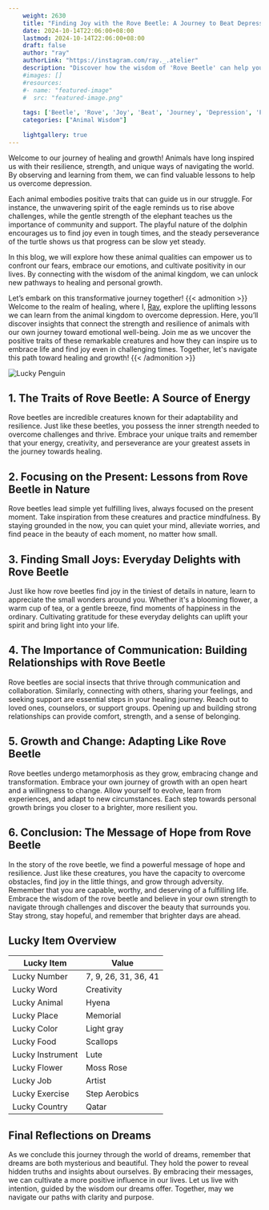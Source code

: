 ```yaml
---
    weight: 2630
    title: "Finding Joy with the Rove Beetle: A Journey to Beat Depression"  # Assuming 'title' column exists
    date: 2024-10-14T22:06:00+08:00
    lastmod: 2024-10-14T22:06:00+08:00
    draft: false
    author: "ray"
    authorLink: "https://instagram.com/ray._.atelier"
    description: "Discover how the wisdom of 'Rove Beetle' can help you overcome depression and find joy in your life journey."
    #images: []
    #resources:
    #- name: "featured-image"
    #  src: "featured-image.png"
    
    tags: ['Beetle', 'Rove', 'Joy', 'Beat', 'Journey', 'Depression', 'Finding']
    categories: ["Animal Wisdom"]
    
    lightgallery: true
---
```

    
Welcome to our journey of healing and growth! Animals have long inspired us with their resilience, strength, and unique ways of navigating the world. By observing and learning from them, we can find valuable lessons to help us overcome depression.

Each animal embodies positive traits that can guide us in our struggle. For instance, the unwavering spirit of the eagle reminds us to rise above challenges, while the gentle strength of the elephant teaches us the importance of community and support. The playful nature of the dolphin encourages us to find joy even in tough times, and the steady perseverance of the turtle shows us that progress can be slow yet steady.

In this blog, we will explore how these animal qualities can empower us to confront our fears, embrace our emotions, and cultivate positivity in our lives. By connecting with the wisdom of the animal kingdom, we can unlock new pathways to healing and personal growth.

Let’s embark on this transformative journey together!
{{< admonition >}}
Welcome to the realm of healing, where I, [Ray](https://instagram.com/ray._.atelier), explore the uplifting lessons we can learn from the animal kingdom to overcome depression. Here, you’ll discover insights that connect the strength and resilience of animals with our own journey toward emotional well-being. Join me as we uncover the positive traits of these remarkable creatures and how they can inspire us to embrace life and find joy even in challenging times. Together, let's navigate this path toward healing and growth!
{{< /admonition >}}

![Lucky Penguin](https://cdn.pixabay.com/photo/2024/09/07/02/34/penguins-9028827_1280.jpg "Lucky Penguin")

## 1. The Traits of Rove Beetle: A Source of Energy
Rove beetles are incredible creatures known for their adaptability and resilience. Just like these beetles, you possess the inner strength needed to overcome challenges and thrive. Embrace your unique traits and remember that your energy, creativity, and perseverance are your greatest assets in the journey towards healing.

## 2. Focusing on the Present: Lessons from Rove Beetle in Nature
Rove beetles lead simple yet fulfilling lives, always focused on the present moment. Take inspiration from these creatures and practice mindfulness. By staying grounded in the now, you can quiet your mind, alleviate worries, and find peace in the beauty of each moment, no matter how small.

## 3. Finding Small Joys: Everyday Delights with Rove Beetle
Just like how rove beetles find joy in the tiniest of details in nature, learn to appreciate the small wonders around you. Whether it's a blooming flower, a warm cup of tea, or a gentle breeze, find moments of happiness in the ordinary. Cultivating gratitude for these everyday delights can uplift your spirit and bring light into your life.

## 4. The Importance of Communication: Building Relationships with Rove Beetle
Rove beetles are social insects that thrive through communication and collaboration. Similarly, connecting with others, sharing your feelings, and seeking support are essential steps in your healing journey. Reach out to loved ones, counselors, or support groups. Opening up and building strong relationships can provide comfort, strength, and a sense of belonging.

## 5. Growth and Change: Adapting Like Rove Beetle
Rove beetles undergo metamorphosis as they grow, embracing change and transformation. Embrace your own journey of growth with an open heart and a willingness to change. Allow yourself to evolve, learn from experiences, and adapt to new circumstances. Each step towards personal growth brings you closer to a brighter, more resilient you.

## 6. Conclusion: The Message of Hope from Rove Beetle
In the story of the rove beetle, we find a powerful message of hope and resilience. Just like these creatures, you have the capacity to overcome obstacles, find joy in the little things, and grow through adversity. Remember that you are capable, worthy, and deserving of a fulfilling life. Embrace the wisdom of the rove beetle and believe in your own strength to navigate through challenges and discover the beauty that surrounds you. Stay strong, stay hopeful, and remember that brighter days are ahead.


## Lucky Item Overview
| Lucky Item          | Value              |
|---------------|--------------------|
| Lucky Number        | 7, 9, 26, 31, 36, 41  |
| Lucky Word          | Creativity |
| Lucky Animal        | Hyena |
| Lucky Place         | Memorial     |
| Lucky Color         | Light gray     |
| Lucky Food          | Scallops      |
| Lucky Instrument    | Lute |
| Lucky Flower        | Moss Rose    |
| Lucky Job           | Artist       |
| Lucky Exercise      | Step Aerobics  |
| Lucky Country       | Qatar    |


##  Final Reflections on Dreams

As we conclude this journey through the world of dreams, remember that dreams are both mysterious and beautiful. They hold the power to reveal hidden truths and insights about ourselves. By embracing their messages, we can cultivate a more positive influence in our lives. Let us live with intention, guided by the wisdom our dreams offer. Together, may we navigate our paths with clarity and purpose.
